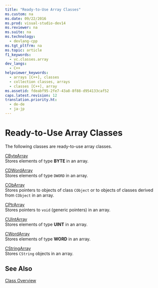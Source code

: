 ```yaml
---
title: "Ready-to-Use Array Classes"
ms.custom: na
ms.date: 09/22/2016
ms.prod: visual-studio-dev14
ms.reviewer: na
ms.suite: na
ms.technology: 
  - devlang-cpp
ms.tgt_pltfrm: na
ms.topic: article
f1_keywords: 
  - vc.classes.array
dev_langs: 
  - C++
helpviewer_keywords: 
  - arrays [C++], classes
  - collection classes, arrays
  - classes [C++], array
ms.assetid: fdeabf95-2fe7-43a8-8f88-d954133caf52
caps.latest.revision: 12
translation.priority.ht: 
  - de-de
  - ja-jp
---
```

# Ready-to-Use Array Classes
The following classes are ready-to-use array classes.  
  
 [CByteArray](../vs140/cbytearray-class.md)  
 Stores elements of type **BYTE** in an array.  
  
 [CDWordArray](../vs140/cdwordarray-class.md)  
 Stores elements of type `DWORD` in an array.  
  
 [CObArray](../vs140/cobarray-class.md)  
 Stores pointers to objects of class `CObject` or to objects of classes derived from `CObject` in an array.  
  
 [CPtrArray](../vs140/cptrarray-class.md)  
 Stores pointers to `void` (generic pointers) in an array.  
  
 [CUIntArray](../vs140/cuintarray-class.md)  
 Stores elements of type **UINT** in an array.  
  
 [CWordArray](../vs140/cwordarray-class.md)  
 Stores elements of type **WORD** in an array.  
  
 [CStringArray](../vs140/cstringarray-class.md)  
 Stores `CString` objects in an array.  
  
## See Also  
 [Class Overview](../vs140/class-library-overview.md)